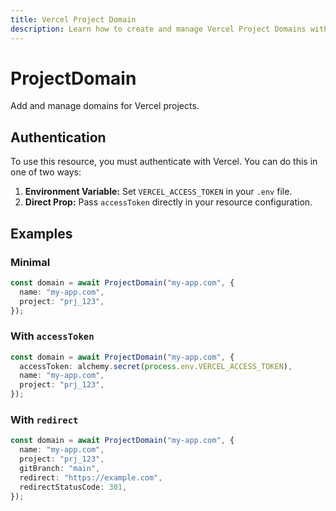 ```yaml
---
title: Vercel Project Domain
description: Learn how to create and manage Vercel Project Domains with Alchemy
---
```


# ProjectDomain

Add and manage domains for Vercel projects.

## Authentication

To use this resource, you must authenticate with Vercel. You can do this in one of two ways:

1. **Environment Variable:** Set `VERCEL_ACCESS_TOKEN` in your `.env` file.
2. **Direct Prop:** Pass `accessToken` directly in your resource configuration.

## Examples

### Minimal

```ts
const domain = await ProjectDomain("my-app.com", {
  name: "my-app.com",
  project: "prj_123",
});
```

### With `accessToken`

```ts
const domain = await ProjectDomain("my-app.com", {
  accessToken: alchemy.secret(process.env.VERCEL_ACCESS_TOKEN),
  name: "my-app.com",
  project: "prj_123",
});
```

### With `redirect`

```ts
const domain = await ProjectDomain("my-app.com", {
  name: "my-app.com",
  project: "prj_123",
  gitBranch: "main",
  redirect: "https://example.com",
  redirectStatusCode: 301,
});
```
